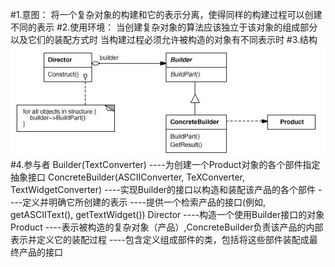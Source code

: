 #1.意图：
将一个复杂对象的构建和它的表示分离，使得同样的构建过程可以创建不同的表示
#2.使用环境：
当创建复杂对象的算法应该独立于该对象的组成部分以及它们的装配方式时
    当构建过程必须允许被构造的对象有不同表示时
#3.结构
![github](https://github.com/IceDcap/Gof-DesignPatterns/blob/master/uml/Builder.JPG "Builder")
#4.参与者
    Builder(TextConverter)
        ----为创建一个Product对象的各个部件指定抽象接口
    ConcreteBuilder(ASCIIConverter, TeXConverter, TextWidgetConverter)
        ----实现Builder的接口以构造和装配该产品的各个部件
        ----定义并明确它所创建的表示
        ----提供一个检索产品的接口(例如, getASCIIText(), getTextWidget())
    Director
        ----构造一个使用Builder接口的对象
    Product
        ----表示被构造的复杂对象（产品）,ConcreteBuilder负责该产品的内部表示并定义它的装配过程
        ----包含定义组成部件的类，包括将这些部件装配成最终产品的接口